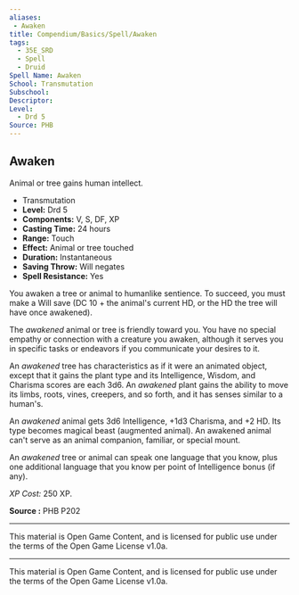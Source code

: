 ```yaml
---
aliases:
 - Awaken
title: Compendium/Basics/Spell/Awaken
tags: 
  - 35E_SRD
  - Spell
  - Druid
Spell Name: Awaken
School: Transmutation
Subschool: 
Descriptor: 
Level:
  - Drd 5
Source: PHB
---
```


## Awaken

Animal or tree gains human intellect.

*   Transmutation
*   **Level:** Drd 5
*   **Components:** V, S, DF, XP
*   **Casting Time:** 24 hours
*   **Range:** Touch
*   **Effect:** Animal or tree touched
*   **Duration:** Instantaneous
*   **Saving Throw:** Will negates
*   **Spell Resistance:** Yes

You awaken a tree or animal to humanlike sentience. To succeed, you must make a Will save (DC 10 + the animal's current HD, or the HD the tree will have once awakened).

The *awakened* animal or tree is friendly toward you. You have no special empathy or connection with a creature you awaken, although it serves you in specific tasks or endeavors if you communicate your desires to it.

An *awakened* tree has characteristics as if it were an animated object, except that it gains the plant type and its Intelligence, Wisdom, and Charisma scores are each 3d6. An *awakened* plant gains the ability to move its limbs, roots, vines, creepers, and so forth, and it has senses similar to a human's.

An *awakened* animal gets 3d6 Intelligence, +1d3 Charisma, and +2 HD. Its type becomes magical beast (augmented animal). An awakened animal can't serve as an animal companion, familiar, or special mount.

An *awakened* tree or animal can speak one language that you know, plus one additional language that you know per point of Intelligence bonus (if any).

*XP Cost:* 250 XP.

**Source :** PHB P202

---

This material is Open Game Content, and is licensed for public use under  
the terms of the Open Game License v1.0a.

---

This material is Open Game Content, and is licensed for public use under the terms of the Open Game License v1.0a.
